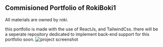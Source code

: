 ## Commisioned Portfolio of RokiBoki1

All materials are owned by roki.

this portfolio is made with the use of ReactJs, and TailwindCss. there will be a seperate repository dedicated to implement back-end support for this portfolio soon.
![project screenshot]([relative/path/in/repository/to/RokiBokiHero.png](https://github.com/Dokushaaa/RokiBoki1-Portfolio/blob/c92f45de5c83d8cbe9cc42b84f409d871805ca7f/RokiBokiHero.png))


